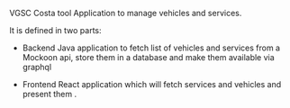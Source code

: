 VGSC Costa tool
Application to manage vehicles and services.

It is defined in two parts:
- Backend
Java application to fetch list of vehicles and services from a Mockoon api, store them in a database and make them available via graphql

- Frontend
React application which will fetch services and vehicles and present them .
